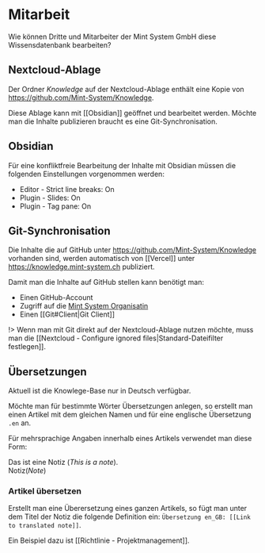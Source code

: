# Mitarbeit
Wie können Dritte und Mitarbeiter der Mint System GmbH diese Wissensdatenbank bearbeiten?

## Nextcloud-Ablage

Der Ordner *Knowledge* auf der Nextcloud-Ablage enthält eine Kopie von <https://github.com/Mint-System/Knowledge>.

Diese Ablage kann mit [[Obsidian]] geöffnet und bearbeitet werden. Möchte man die Inhalte publizieren braucht es eine Git-Synchronisation.

## Obsidian

Für eine konfliktfreie Bearbeitung der Inhalte mit Obsidian müssen die folgenden Einstellungen vorgenommen werden:
* Editor - Strict line breaks: On
* Plugin - Slides: On
* Plugin - Tag pane: On

## Git-Synchronisation

Die Inhalte die auf GitHub unter <https://github.com/Mint-System/Knowledge> vorhanden sind, werden automatisch von [[Vercel]] unter <https://knowledge.mint-system.ch> publiziert.

Damit man die Inhalte auf GitHub stellen kann benötigt man:
* Einen GitHub-Account
* Zugriff auf die [Mint System Organisatin](https://github.com/Mint-System)
* Einen [[Git#Client|Git Client]]

!> Wenn man mit Git direkt auf der Nextcloud-Ablage nutzen möchte, muss man die [[Nextcloud - Configure ignored files|Standard-Dateifilter festlegen]].

## Übersetzungen

Aktuell ist die Knowlege-Base nur in Deutsch verfügbar.

Möchte man für bestimmte Wörter Übersetzungen anlegen, so erstellt man einen Artikel mit dem gleichen Namen und für eine englische Übersetzung `.en` an.

Für mehrsprachige Angaben innerhalb eines Artikels verwendet man diese Form:

Das ist eine Notiz (*This is a note*).\
Notiz(*Note*)

### Artikel übersetzen

Erstellt man eine Überersetzung eines ganzen Artikels, so fügt man unter dem Titel der Notiz die folgende Definition ein: `Übersetzung en_GB: [[Link to translated note]]`.

Ein Beispiel dazu ist [[Richtlinie - Projektmanagement]].